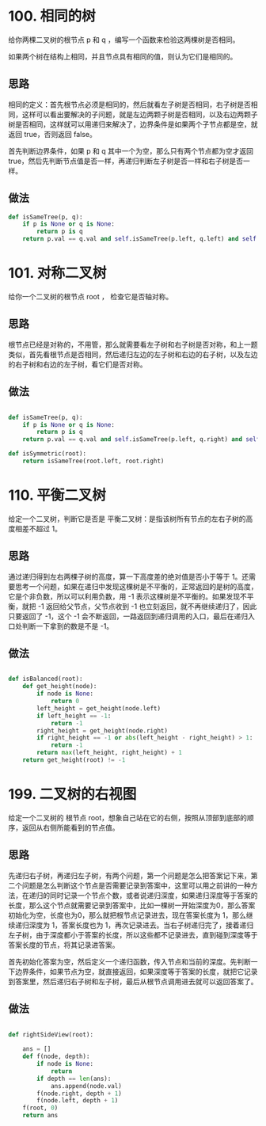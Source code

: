 # 100. 相同的树

给你两棵二叉树的根节点 p 和 q ，编写一个函数来检验这两棵树是否相同。

如果两个树在结构上相同，并且节点具有相同的值，则认为它们是相同的。

## 思路

相同的定义：首先根节点必须是相同的，然后就看左子树是否相同，右子树是否相同，这样可以看出要解决的子问题，就是左边两颗子树是否相同，以及右边两颗子树是否相同，这样就可以用递归来解决了，边界条件是如果两个子节点都是空，就返回 true，否则返回 false。

首先判断边界条件，如果 p 和 q 其中一个为空，那么只有两个节点都为空才返回 true，然后先判断节点值是否一样，再递归判断左子树是否一样和右子树是否一样。

## 做法

```python
def isSameTree(p, q):
    if p is None or q is None:
        return p is q
    return p.val == q.val and self.isSameTree(p.left, q.left) and self.isSameTree(p.right, q.right)
```

# 101. 对称二叉树

给你一个二叉树的根节点 root ， 检查它是否轴对称。

## 思路

根节点已经是对称的，不用管，那么就需要看左子树和右子树是否对称，和上一题类似，首先看根节点是否相同，然后递归左边的左子树和右边的右子树，以及左边的右子树和右边的左子树，看它们是否对称。

## 做法

```python

def isSameTree(p, q):
    if p is None or q is None:
        return p is q
    return p.val == q.val and self.isSameTree(p.left, q.right) and self.isSameTree(p.right, q.left)

def isSymmetric(root):
    return isSameTree(root.left, root.right)
```

# 110. 平衡二叉树

给定一个二叉树，判断它是否是 平衡二叉树：是指该树所有节点的左右子树的高度相差不超过 1。

## 思路

通过递归得到左右两棵子树的高度，算一下高度差的绝对值是否小于等于 1。还需要思考一个问题，如果在递归中发现这棵树是不平衡的，正常返回的是树的高度，它是个非负数，所以可以利用负数，用 -1 表示这棵树是不平衡的。如果发现不平衡，就把 -1 返回给父节点，父节点收到 -1 也立刻返回，就不再继续递归了，因此只要返回了 -1，这个 -1 会不断返回，一路返回到递归调用的入口，最后在递归入口处判断一下拿到的数是不是 -1。

## 做法

```python

def isBalanced(root):
    def get_height(node):
        if node is None:
            return 0
        left_height = get_height(node.left)
        if left_height == -1:
            return -1
        right_height = get_height(node.right)
        if right_height == -1 or abs(left_height - right_height) > 1:
            return -1
        return max(left_height, right_height) + 1
    return get_height(root) != -1
```

# 199. 二叉树的右视图

给定一个二叉树的 根节点 root，想象自己站在它的右侧，按照从顶部到底部的顺序，返回从右侧所能看到的节点值。

## 思路

先递归右子树，再递归左子树，有两个问题，第一个问题是怎么把答案记下来，第二个问题是怎么判断这个节点是否需要记录到答案中，这里可以用之前讲的一种方法，在递归的同时记录一个节点个数，或者说递归深度，如果递归深度等于答案的长度，那么这个节点就需要记录到答案中，比如一棵树一开始深度为0，那么答案初始化为空，长度也为0，那么就把根节点记录进去，现在答案长度为 1，那么继续递归深度为 1，答案长度也为 1，再次记录进去。当右子树递归完了，接着递归左子树，由于深度都小于答案的长度，所以这些都不记录进去，直到碰到深度等于答案长度的节点，将其记录进答案。

首先初始化答案为空，然后定义一个递归函数，传入节点和当前的深度。先判断一下边界条件，如果节点为空，就直接返回，如果深度等于答案的长度，就把它记录到答案里，然后递归右子树和左子树，最后从根节点调用进去就可以返回答案了。

## 做法

```python

def rightSideView(root):
    
    ans = []
    def f(node, depth):
        if node is None:
            return 
        if depth == len(ans):
            ans.append(node.val)
        f(node.right, depth + 1)
        f(node.left, depth + 1)
    f(root, 0)
    return ans
```
